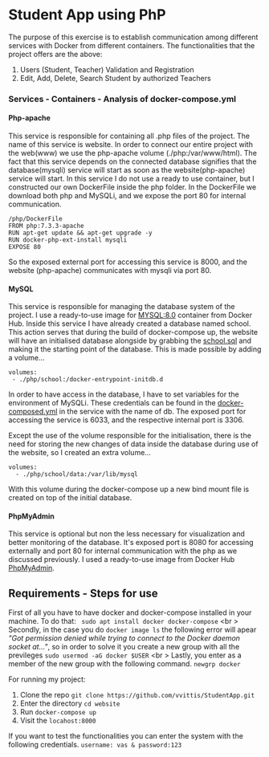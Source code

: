 # Student App using PhP
The purpose of this exercise is to establish communication among different services with Docker from different containers.
The functionalities that the project offers are the above:
1. Users (Student, Teacher) Validation and Registration 
2. Edit, Add, Delete, Search Student by authorized Teachers
### Services - Containers - Analysis of docker-compose.yml
#### Php-apache
This service is responsible for containing all .php files of the project. The name of this service is website.
In order to connect our entire project with the web(www) we use the php-apache volume (./php:/var/www/html).
The fact that this service depends on the connected database signifies that the database(mysqli) service
will start as soon as the website(php-apache) service will start.
In this service I do not use a ready to use container, but I constructed our own DockerFile inside the 
php folder. In the DockerFile we download both php and MySQLi, and we expose the port 80 for internal communication.
```
/php/DockerFile
FROM php:7.3.3-apache
RUN apt-get update && apt-get upgrade -y
RUN docker-php-ext-install mysqli
EXPOSE 80
```
So the exposed external port for accessing this service is 8000, and the website (php-apache)
communicates with mysqli via port 80.
#### MySQL
This service is responsible for managing the database system of the project. 
I use a ready-to-use image for [MYSQL:8.0](https://hub.docker.com/_/mysql) container from Docker Hub. 
Inside this service I have already created a database named school. This action serves that during the build of 
docker-compose up, the website will have an initialised database alongside  by grabbing the
[school.sql](php/school/school.sql) and making it the starting point of the database. This is made possible by adding 
a volume...
```
volumes:
 - ./php/school:/docker-entrypoint-initdb.d
```
In order to have access in the database, I have to set variables for the environment of MySQLi.
These credentials can be found in the [docker-composed.yml](docker-compose.yml) in the service with the name of db.
The exposed port for accessing the service is 6033, and the respective internal port is 3306.

Except the use of the volume responsible for the initialisation, there is the need for storing the new changes 
of data inside the database during use of the website, so I created an extra volume...
```
volumes:
  - ./php/school/data:/var/lib/mysql
```
With this volume during the docker-compose up a new bind mount file is created on top of the initial database. 
#### PhpMyAdmin
This service is optional but non the less necessary for visualization and better monitoring of the database.
It's exposed port is 8080 for accessing externally and port 80 for internal communication with the php as we discussed
previously. I used a ready-to-use image from Docker Hub [PhpMyAdmin](https://hub.docker.com/_/phpmyadmin).

## Requirements - Steps for use
First of all you have to have docker and docker-compose installed in your machine. To do that: ``` sudo apt install docker docker-compose```
<br \>
Secondly, in the case you do ```docker image ls``` the following error will apear _"Got permission denied while
trying to connect to the Docker daemon socket at..."_, so in order to solve it you create a new group with all the previleges ```sudo usermod -aG docker $USER``` 
<br \>
Lastly, you enter as a member of the new group with the following command. ```newgrp docker```
 
For running my project:
1. Clone the repo ```git clone https://github.com/vvittis/StudentApp.git```
2. Enter the directory ```cd website```
3. Run ```docker-compose up```
4. Visit the ``locahost:8000``

If you want to test the functionalities you can enter the system with the following credentials. ```username: vas & password:123```

 